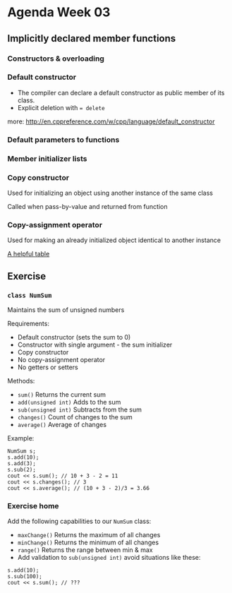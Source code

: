 # Agenda Week 03
## Implicitly declared member functions
### Constructors & overloading
### Default constructor
* The compiler can declare a default constructor as public member of its class.
* Explicit deletion with `= delete`

more:
http://en.cppreference.com/w/cpp/language/default_constructor
### Default parameters to functions
### Member initializer lists
### Copy constructor
Used for initializing an object using another instance of the same class

Called when pass-by-value and returned from function 
### Copy-assignment operator
Used for making an already initialized object identical to another instance

[A helpful table](/img/constructors.jpg) 

## Exercise

### `class NumSum`
Maintains the sum of unsigned numbers

Requirements:
* Default constructor (sets the sum to 0)
* Constructor with single argument - the sum initializer
* Copy constructor
* No copy-assignment operator
* No getters or setters

Methods:
* `sum()`          Returns the current sum
* `add(unsigned int)`   Adds to the sum
* `sub(unsigned int)`   Subtracts from the sum
* `changes()`   Count of changes to the sum
* `average()`       Average of changes

Example:
```
NumSum s;
s.add(10);
s.add(3);
s.sub(2);
cout << s.sum(); // 10 + 3 - 2 = 11
cout << s.changes(); // 3
cout << s.average(); // (10 + 3 - 2)/3 = 3.66
```

### Exercise home
Add the following capabilities to our `NumSum` class:
* `maxChange()`   Returns the maximum of all changes
* `minChange()`   Returns the minimum of all changes
* `range()` Returns the range between min & max
* Add validation to `sub(unsigned int)` avoid situations like these:
```
s.add(10);
s.sub(100);
cout << s.sum(); // ???
```